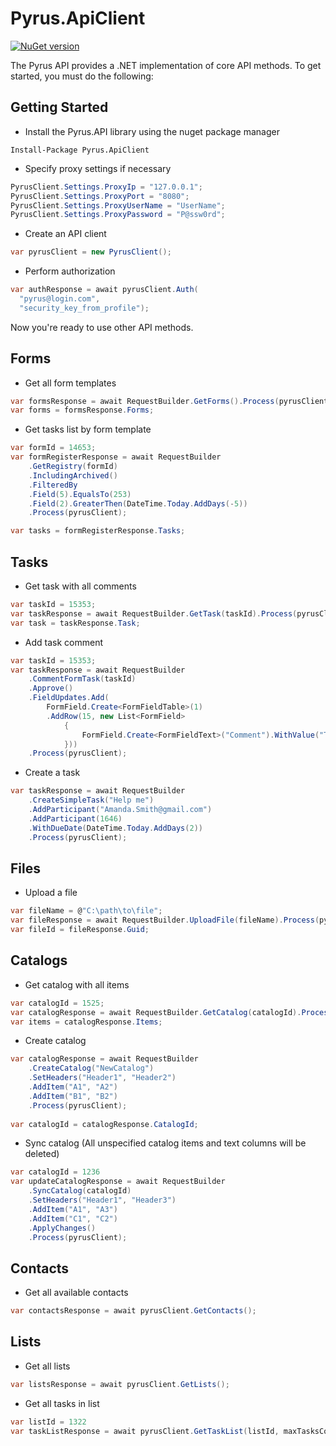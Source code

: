 # Pyrus.ApiClient

[![NuGet version](https://badge.fury.io/nu/Pyrus.ApiClient.svg)](https://badge.fury.io/nu/Pyrus.ApiClient)

The Pyrus API provides a .NET implementation of core API methods. To get started, you must do the following:

## Getting Started

* Install the Pyrus.API library using the nuget package manager

````
Install-Package Pyrus.ApiClient
````

* Specify proxy settings if necessary

```csharp
PyrusClient.Settings.ProxyIp = "127.0.0.1";
PyrusClient.Settings.ProxyPort = "8080";
PyrusClient.Settings.ProxyUserName = "UserName";
PyrusClient.Settings.ProxyPassword = "P@ssw0rd";
```

* Create an API client

```csharp
var pyrusClient = new PyrusClient();
```

* Perform authorization 

```csharp
var authResponse = await pyrusClient.Auth(
  "pyrus@login.com", 
  "security_key_from_profile");
```

Now you're ready to use other API methods.

## Forms

* Get all form templates
  
```csharp
var formsResponse = await RequestBuilder.GetForms().Process(pyrusClient);
var forms = formsResponse.Forms;
```

* Get tasks list by form template
  
```csharp
var formId = 14653;
var formRegisterResponse = await RequestBuilder
	.GetRegistry(formId)
	.IncludingArchived()
	.FilteredBy
	.Field(5).EqualsTo(253)
	.Field(2).GreaterThen(DateTime.Today.AddDays(-5))
	.Process(pyrusClient);

var tasks = formRegisterResponse.Tasks;
```

## Tasks

* Get task with all comments

```csharp
var taskId = 15353;
var taskResponse = await RequestBuilder.GetTask(taskId).Process(pyrusClient);;
var task = taskResponse.Task;
```

* Add task comment

```csharp
var taskId = 15353;
var taskResponse = await RequestBuilder
	.CommentFormTask(taskId)
	.Approve()
	.FieldUpdates.Add(
		FormField.Create<FormFieldTable>(1)
		.AddRow(15, new List<FormField>
			{
				FormField.Create<FormFieldText>("Comment").WithValue("Thhats's right")
			}))
	.Process(pyrusClient);
```

* Create a task
  
```csharp
var taskResponse = await RequestBuilder
	.CreateSimpleTask("Help me")
	.AddParticipant("Amanda.Smith@gmail.com")
	.AddParticipant(1646)
	.WithDueDate(DateTime.Today.AddDays(2))
	.Process(pyrusClient);
```

## Files

* Upload a file

```csharp
var fileName = @"C:\path\to\file";
var fileResponse = await RequestBuilder.UploadFile(fileName).Process(pyrusClient);
var fileId = fileResponse.Guid;
```

## Catalogs

* Get catalog with all items

```csharp
var catalogId = 1525;
var catalogResponse = await RequestBuilder.GetCatalog(catalogId).Process(pyrusClient);
var items = catalogResponse.Items;
```

* Create catalog

```csharp
var catalogResponse = await RequestBuilder
	.CreateCatalog("NewCatalog")
	.SetHeaders("Header1", "Header2")
	.AddItem("A1", "A2")
	.AddItem("B1", "B2")
	.Process(pyrusClient);
	
var catalogId = catalogResponse.CatalogId;
```

* Sync catalog (All unspecified catalog items and text columns will be deleted)

```csharp
var catalogId = 1236
var updateCatalogResponse = await RequestBuilder
	.SyncCatalog(catalogId)
	.SetHeaders("Header1", "Header3")
	.AddItem("A1", "A3")
	.AddItem("C1", "C2")
	.ApplyChanges()
	.Process(pyrusClient);
```

## Contacts

* Get all available contacts

```csharp
var contactsResponse = await pyrusClient.GetContacts();
```

## Lists

* Get all lists

```csharp
var listsResponse = await pyrusClient.GetLists();
```

* Get all tasks in list

```csharp
var listId = 1322
var taskListResponse = await pyrusClient.GetTaskList(listId, maxTasksCount: 25, includeArchived:true);
```